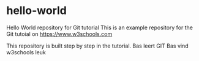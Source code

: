 # hello-world
Hello World repository for Git tutorial
This is an example repository for the Git tutoial on https://www.w3schools.com

This repository is built step by step in the tutorial.
Bas leert GIT
Bas vind w3schools leuk
